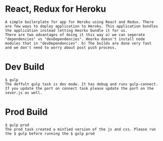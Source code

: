 # React, Redux for Heroku
    A simple boilerplate for app for Heroku using React and Redux. There are few ways to deploy application to Heroku. This application bundles the application instead letting Heorku bundle it for us. 
    There are two advantages of doing it this way a) we can seperate "dependencies" vs "devDependencies". Heorku doesn't install node modules that in "devDependencies". b) The builds are done very fast and we don't need to worry about post push process.
    
    
# Dev Build
    $ gulp 
    The deffult gulp task is dev mode. It has debug and runs gulp-connect. If you update the port on connect task please update the port on the sever.js as well.
    
# Prod Build
    $ gulp prod
    The prod task created a minfied version of the js and css. Please run the $ gulp before running the $ gulp prod


